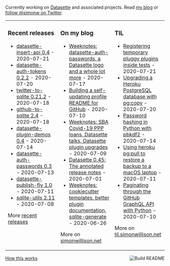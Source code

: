 Currently working on [Datasette](https://datasette.readthedocs.io/) and associated projects. Read [my blog](https://simonwillison.net/) or [follow @simonw on Twitter](https://twitter.com/simonw).

<table><tr><td valign="top" width="33%">

### Recent releases
<!-- recent_releases starts -->
* [datasette-insert-api 0.4](https://github.com/simonw/datasette-insert-api/releases/tag/0.4) - 2020-07-21
* [datasette-auth-tokens 0.2.2](https://github.com/simonw/datasette-auth-tokens/releases/tag/0.2.2) - 2020-07-20
* [twitter-to-sqlite 0.21.2](https://github.com/dogsheep/twitter-to-sqlite/releases/tag/0.21.2) - 2020-07-18
* [github-to-sqlite 2.4](https://github.com/dogsheep/github-to-sqlite/releases/tag/2.4) - 2020-07-18
* [datasette-plugin-demos 0.4](https://github.com/simonw/datasette-plugin-demos/releases/tag/0.4) - 2020-07-14
* [datasette-auth-passwords 0.3](https://github.com/simonw/datasette-auth-passwords/releases/tag/0.3) - 2020-07-13
* [datasette-publish-fly 1.0](https://github.com/simonw/datasette-publish-fly/releases/tag/1.0) - 2020-07-11
* [sqlite-utils 2.11](https://github.com/simonw/sqlite-utils/releases/tag/2.11) - 2020-07-08
<!-- recent_releases ends -->
More [recent releases](https://github.com/simonw/simonw/blob/main/releases.md)
</td><td valign="top" width="34%">

### On my blog
<!-- blog starts -->
* [Weeknotes: datasette-auth-passwords, a Datasette logo and a whole lot more](http://simonwillison.net/2020/Jul/17/weeknotes-datasette-logo/) - 2020-07-17
* [Building a self-updating profile README for GitHub](http://simonwillison.net/2020/Jul/10/self-updating-profile-readme/) - 2020-07-10
* [Weeknotes: SBA Covid-19 PPP loans, Datasette talks, Datasette plugin upgrades](http://simonwillison.net/2020/Jul/9/sba-covid-19-ppp-loans/) - 2020-07-09
* [Datasette 0.45: The annotated release notes](http://simonwillison.net/2020/Jul/1/datasette-045/) - 2020-07-01
* [Weeknotes: cookiecutter templates, better plugin documentation, sqlite-generate](http://simonwillison.net/2020/Jun/26/weeknotes-plugins-sqlite-generate/) - 2020-06-26
<!-- blog ends -->
More on [simonwillison.net](https://simonwillison.net/)
</td><td valign="top" width="33%">

### TIL
<!-- tils starts -->
* [Registering temporary pluggy plugins inside tests](https://github.com/simonw/til/blob/master/pytest/registering-plugins-in-tests.md) - 2020-07-21
* [Upgrading a Heroku PostgreSQL database with pg:copy](https://github.com/simonw/til/blob/master/heroku/pg-upgrade.md) - 2020-07-20
* [Password hashing in Python with pbkdf2](https://github.com/simonw/til/blob/master/python/password-hashing-with-pbkdf2.md) - 2020-07-14
* [Using heroku pg:pull to restore a backup to a macOS laptop](https://github.com/simonw/til/blob/master/heroku/pg-pull.md) - 2020-07-11
* [Paginating through the GitHub GraphQL API with Python](https://github.com/simonw/til/blob/master/github/graphql-pagination-python.md) - 2020-07-10
<!-- tils ends -->
More on [til.simonwillison.net](https://til.simonwillison.net/)
</td></tr></table>

<a href="https://github.com/simonw/simonw/actions"><img src="https://github.com/simonw/simonw/workflows/Build%20README/badge.svg" align="right" alt="Build README"></a> <a href="https://simonwillison.net/2020/Jul/10/self-updating-profile-readme/">How this works</a>
